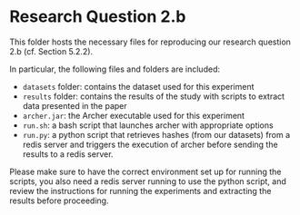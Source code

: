 # Research Question 2.b

This folder hosts the necessary files for reproducing our research question 2.b (cf. Section 5.2.2). 

In particular, the following files and folders are included:

- `datasets` folder: contains the dataset used for this experiment
- `results` folder: contains the results of the study with scripts to extract data presented in the paper
- `archer.jar`: the Archer executable used for this experiment
- `run.sh`: a bash script that launches archer with appropriate options
- `run.py`: a python script that retrieves hashes (from our datasets) from a redis server and triggers the execution of archer before sending the results to a redis server.

Please make sure to have the correct environment set up for running the scripts, you also need a redis server running to use the python script, and review the instructions for running the experiments and extracting the results before proceeding.
